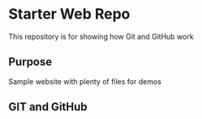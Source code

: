 # Starter Web Repo

This repository is for showing how Git and GitHub work

## Purpose

Sample website with plenty of files for demos


## GIT and GitHub